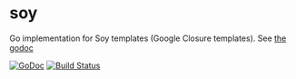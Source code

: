 soy
===

Go implementation for Soy templates (Google Closure templates).  See [the godoc](http://godoc.org/github.com/harrisonzhao/soy)

[![GoDoc](http://godoc.org/github.com/harrisonzhao/soy?status.png)](http://godoc.org/github.com/harrisonzhao/soy)
[![Build Status](https://travis-ci.org/harrisonzhao/soy.png?branch=master)](https://travis-ci.org/harrisonzhao/soy)
